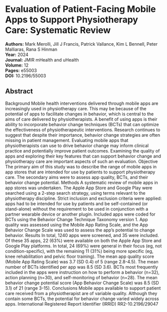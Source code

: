 # Evaluation of Patient-Facing Mobile Apps to Support Physiotherapy Care: Systematic Review

**Authors:** Mark Merolli, Jill J Francis, Patrick Vallance, Kim L Bennell, Peter Malliaras, Rana S Hinman  
**Year:** 2024  
**Journal:** JMIR mHealth and uHealth  
**Volume:** 12  
**Pages:** e55003  
**DOI:** 10.2196/55003  

## Abstract
Background            Mobile health interventions delivered through mobile apps are increasingly used in physiotherapy care. This may be because of the potential of apps to facilitate changes in behavior, which is central to the aims of care delivered by physiotherapists. A benefit of using apps is their ability to incorporate behavior change techniques (BCTs) that can optimize the effectiveness of physiotherapeutic interventions. Research continues to suggest that despite their importance, behavior change strategies are often missing in patient management. Evaluating mobile apps that physiotherapists can use to drive behavior change may inform clinical practice and potentially improve patient outcomes. Examining the quality of apps and exploring their key features that can support behavior change and physiotherapy care are important aspects of such an evaluation.                                Objective            The primary aim of this study was to describe the range of mobile apps in app stores that are intended for use by patients to support physiotherapy care. The secondary aims were to assess app quality, BCTs, and their behavior change potential.                                Methods            A systematic review of mobile apps in app stores was undertaken. The Apple App Store and Google Play were searched using a 2-step search strategy, using terms relevant to the physiotherapy discipline. Strict inclusion and exclusion criteria were applied: apps had to be intended for use by patients and be self-contained (or stand-alone) without the requirement to be used in conjunction with a partner wearable device or another plugin. Included apps were coded for BCTs using the Behavior Change Technique Taxonomy version 1. App quality was assessed using the Mobile App Rating Scale, and the App Behavior Change Scale was used to assess the app’s potential to change behavior.                                Results            In total, 1240 apps were screened, and 35 were included. Of these 35 apps, 22 (63%) were available on both the Apple App Store and Google Play platforms. In total, 24 (69%) were general in their focus (eg, not condition-specific), with the remaining 11 (31%) being more specific (eg, knee rehabilitation and pelvic floor training). The mean app quality score (Mobile App Rating Scale) was 3.7 (SD 0.4) of 5 (range 2.8-4.5). The mean number of BCTs identified per app was 8.5 (SD 3.6). BCTs most frequently included in the apps were instruction on how to perform a behavior (n=32), action planning (n=30), and self-monitoring of behavior (n=28). The mean behavior change potential score (App Behavior Change Scale) was 8.5 (SD 3.1) of 21 (range 3-15).                                Conclusions            Mobile apps available to support patient care received from a physiotherapist are of variable quality. Although they contain some BCTs, the potential for behavior change varied widely across apps.                                International Registered Report Identifier (IRRID)            RR2-10.2196/29047

